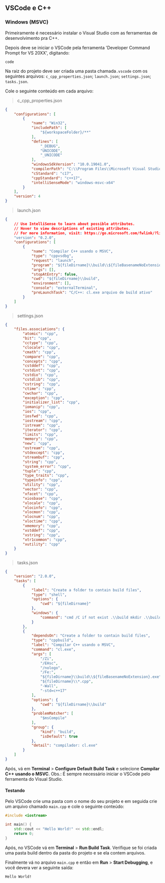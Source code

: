 ## VSCode e C++
### Windows (MSVC)
Primeiramente é necessário instalar o Visual Studio com as ferramentas de desenvolvimento pra C++.

Depois deve se iniciar o VSCode pela ferramenta 'Developer Command Prompt for VS 20XX', digitando:
```
code
```

Na raiz do projeto deve ser criada uma pasta chamada```.vscode``` com os seguintes arquivos: ```c_cpp_properties.json```; ```launch.json```; ```settings.json```; ```tasks.json```.

Cole o seguinte conteúdo em cada arquivo:
> c_cpp_properties.json
```json
{
    "configurations": [
        {
            "name": "Win32",
            "includePath": [
                "${workspaceFolder}/**"
            ],
            "defines": [
                "_DEBUG",
                "UNICODE",
                "_UNICODE"
            ],
            "windowsSdkVersion": "10.0.19041.0",
            "compilerPath": "C:\\Program Files\\Microsoft Visual Studio\\2022\\Community\\VC\\Tools\\MSVC\\14.30.30705\\bin\\Hostx64\\x64\\cl.exe",
            "cStandard": "c17",
            "cppStandard": "c++17",
            "intelliSenseMode": "windows-msvc-x64"
        }
    ],
    "version": 4
}
```
> launch.json
```json
{
    // Use IntelliSense to learn about possible attributes.
    // Hover to view descriptions of existing attributes.
    // For more information, visit: https://go.microsoft.com/fwlink/?linkid=830387
    "version": "0.2.0",
    "configurations": [
        {
            "name": "Compilar C++ usando o MSVC",
            "type": "cppvsdbg",
            "request": "launch",
            "program": "${fileDirname}\\build\\${fileBasenameNoExtension}.exe",
            "args": [],
            "stopAtEntry": false,
            "cwd": "${fileDirname}\\build",
            "environment": [],
            "console": "externalTerminal",
            "preLaunchTask": "C/C++: cl.exe arquivo de build ativo"
        }
    ]
}
```
> settings.json
```json
{
    "files.associations": {
        "atomic": "cpp",
        "bit": "cpp",
        "cctype": "cpp",
        "clocale": "cpp",
        "cmath": "cpp",
        "compare": "cpp",
        "concepts": "cpp",
        "cstddef": "cpp",
        "cstdint": "cpp",
        "cstdio": "cpp",
        "cstdlib": "cpp",
        "cstring": "cpp",
        "ctime": "cpp",
        "cwchar": "cpp",
        "exception": "cpp",
        "initializer_list": "cpp",
        "iomanip": "cpp",
        "ios": "cpp",
        "iosfwd": "cpp",
        "iostream": "cpp",
        "istream": "cpp",
        "iterator": "cpp",
        "limits": "cpp",
        "memory": "cpp",
        "new": "cpp",
        "ostream": "cpp",
        "stdexcept": "cpp",
        "streambuf": "cpp",
        "string": "cpp",
        "system_error": "cpp",
        "tuple": "cpp",
        "type_traits": "cpp",
        "typeinfo": "cpp",
        "utility": "cpp",
        "vector": "cpp",
        "xfacet": "cpp",
        "xiosbase": "cpp",
        "xlocale": "cpp",
        "xlocinfo": "cpp",
        "xlocmon": "cpp",
        "xlocnum": "cpp",
        "xloctime": "cpp",
        "xmemory": "cpp",
        "xstddef": "cpp",
        "xstring": "cpp",
        "xtr1common": "cpp",
        "xutility": "cpp"
    }
}
```
> tasks.json
```json
{
	"version": "2.0.0",
	"tasks": [
		{
			"label": "Create a folder to contain build files",
			"type": "shell",
			"options": {
				"cwd": "${fileDirname}"
			},
			"windows": {
				"command": "cmd /C if not exist .\\build mkdir .\\build"
			}
		},
		{
			"dependsOn": "Create a folder to contain build files",
			"type": "cppbuild",
			"label": "Compilar C++ usando o MSVC",
			"command": "cl.exe",
			"args": [
				"/Zi",
				"/EHsc",
				"/nologo",
				"/Fe:",
				"${fileDirname}\\build\\${fileBasenameNoExtension}.exe",
				"${fileDirname}\\*.cpp",
				"-Wall",
				"-std=c++17"
			],
			"options": {
				"cwd": "${fileDirname}\\build"
			},
			"problemMatcher": [
				"$msCompile"
			],
			"group": {
				"kind": "build",
				"isDefault": true
			},
			"detail": "compilador: cl.exe"
		}
	]
}
```
Após, vá em **Terminal** > **Configure Default Build Task** e selecione **Compilar C++ usando o MSVC**.
Obs.: É sempre necessário iniciar o VSCode pelo ferramenta do Visual Studio.

#### Testando
Pelo VSCode crie uma pasta com o nome do seu projeto e em seguida crie um arquivo chamado ```main.cpp``` e cole o seguinte conteúdo:
```c++
#include <iostream>

int main() {
    std::cout << "Hello World!" << std::endl;
    return 0;
}
```
Após, no VSCode vá em **Terminal** > **Run Build Task**. Verifique se foi criada uma pasta build dentro da pasta do projeto e se ela contem arquivos.

Finalmente vá no arquivo ```main.cpp``` e então em **Run** > **Start Debugging**, e você devera ver a seguinte saída:
```
Hello World!
```
